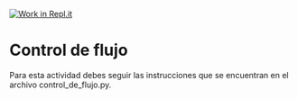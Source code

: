 [![Work in Repl.it](https://classroom.github.com/assets/work-in-replit-14baed9a392b3a25080506f3b7b6d57f295ec2978f6f33ec97e36a161684cbe9.svg)](https://classroom.github.com/online_ide?assignment_repo_id=4161549&assignment_repo_type=AssignmentRepo)
# Control de flujo

Para esta actividad debes seguir las instrucciones que se encuentran en el archivo control_de_flujo.py.
